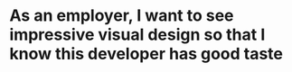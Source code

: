 # As an employer, I want to see impressive visual design so that I know this developer has good taste
